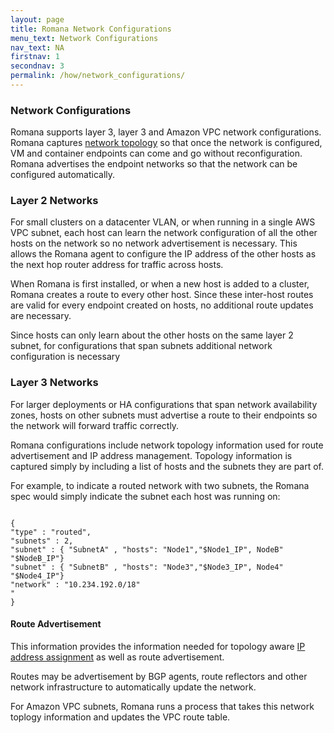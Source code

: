 ```yaml
---
layout: page
title: Romana Network Configurations
menu_text: Network Configurations
nav_text: NA
firstnav: 1
secondnav: 3
permalink: /how/network_configurations/
---
```


### Network Configurations

Romana supports layer 3, layer 3 and Amazon VPC network configurations. Romana captures [network topology](/how/romana_details/) so that once the network is configured, VM and container endpoints can come and go without reconfiguration. Romana advertises the endpoint networks so that the network can be configured automatically. 

### Layer 2 Networks

For small clusters on a datacenter VLAN, or when running in a single AWS VPC subnet, each host can learn the network configuration of all the other hosts on the network so no network advertisement is necessary. This allows the Romana agent to configure the IP address of the other hosts as the next hop router address for traffic across hosts. 

When Romana is first installed, or when a new host is added to a cluster, Romana creates a route to every other host. Since these inter-host routes are valid for every endpoint created on hosts, no additional route updates are necessary.

Since hosts can only learn about the other hosts on the same layer 2 subnet, for configurations that span subnets additional network configuration is necessary

### Layer 3 Networks

For larger deployments or HA configurations that span network availability zones, hosts on other subnets must advertise a route to their endpoints so the network will forward traffic correctly.

Romana configurations include network topology information used for route advertisement and IP address management. Topology information is captured simply by including a list of hosts and the subnets they are part of. 

For example, to indicate a routed network with two subnets, the Romana spec would simply indicate the subnet each host was running on:

<pre><code>
{
"type" : "routed",
"subnets" : 2,
"subnet" : { "SubnetA" , "hosts": "Node1","$Node1_IP", NodeB" "$NodeB_IP"}
"subnet" : { "SubnetB" , "hosts": "Node3","$Node3_IP", Node4" "$Node4_IP"}
"network" : "10.234.192.0/18"
"
}
</code></pre>

#### Route Advertisement

This information provides the information needed for topology aware [IP address assignment](/how/romana_details/) as well as route advertisement.

Routes may be advertisement by BGP agents, route reflectors and other network infrastructure to automatically update the network.

For Amazon VPC subnets, Romana runs a process that takes this network toplogy information and updates the VPC route table.  
